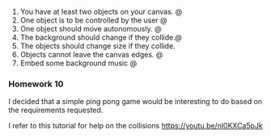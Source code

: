 
1. You have at least two objects on your canvas. @
2. One object is to be controlled by the user @
3. One object should move autonomously. @
4. The background should change if they collide.@
5. The objects should change size if they collide.
6. Objects cannot leave the canvas edges. @
7. Embed some background music @

### Homework 10


I decided that a simple ping pong game would be interesting to do based on the
requirements requested.

I refer to this tutorial for help on the collisions https://youtu.be/nl0KXCa5pJk
